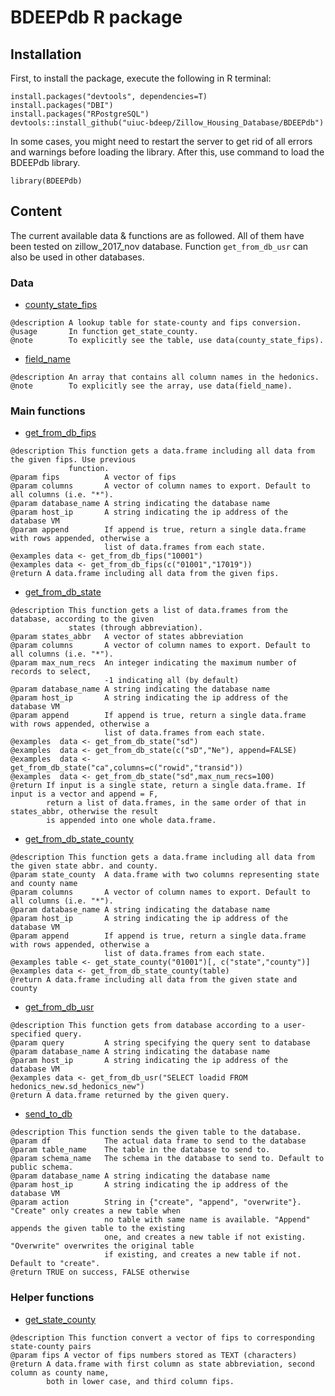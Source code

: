 # BDEEPdb R package

## Installation
First, to install the package, execute the following in R terminal:
```
install.packages("devtools", dependencies=T)
install.packages("DBI")
install.packages("RPostgreSQL")
devtools::install_github("uiuc-bdeep/Zillow_Housing_Database/BDEEPdb")
```

In some cases, you might need to restart the server to get rid of all errors and warnings before loading the library. After this, use command to load the BDEEPdb library.
```
library(BDEEPdb)
```

## Content
The current available data & functions are as followed. All of them have been tested on zillow_2017_nov database. Function `get_from_db_usr` can also be used in other databases.

### Data
* [county_state_fips](county_state_fips_table.R)
```
@description A lookup table for state-county and fips conversion.
@usage       In function get_state_county.
@note        To explicitly see the table, use data(county_state_fips).
```
* [field_name](./R/field_name_list.R)
```
@description An array that contains all column names in the hedonics.
@note        To explicitly see the array, use data(field_name).
```

### Main functions
* [get_from_db_fips](./R/database_R_data_transfer.R)
```
@description This function gets a data.frame including all data from the given fips. Use previous
             function.
@param fips          A vector of fips
@param columns       A vector of column names to export. Default to all columns (i.e. "*").
@param database_name A string indicating the database name
@param host_ip       A string indicating the ip address of the database VM
@param append        If append is true, return a single data.frame with rows appended, otherwise a
                     list of data.frames from each state.
@examples data <- get_from_db_fips("10001")
@examples data <- get_from_db_fips(c("01001","17019"))
@return A data.frame including all data from the given fips.
```
* [get_from_db_state](./R/database_R_data_transfer.R)
```
@description This function gets a list of data.frames from the database, according to the given
             states (through abbreviation).
@param states_abbr   A vector of states abbreviation
@param columns       A vector of column names to export. Default to all columns (i.e. "*").
@param max_num_recs  An integer indicating the maximum number of records to select,
                     -1 indicating all (by default)
@param database_name A string indicating the database name
@param host_ip       A string indicating the ip address of the database VM
@param append        If append is true, return a single data.frame with rows appended, otherwise a
                     list of data.frames from each state.
@examples  data <- get_from_db_state("sd")
@examples  data <- get_from_db_state(c("sD","Ne"), append=FALSE)
@examples  data <- get_from_db_state("ca",columns=c("rowid","transid"))
@examples  data <- get_from_db_state("sd",max_num_recs=100)
@return If input is a single state, return a single data.frame. If input is a vector and append = F,
        return a list of data.frames, in the same order of that in states_abbr, otherwise the result
        is appended into one whole data.frame.
```
* [get_from_db_state_county](./R/database_R_data_transfer.R)
```
@description This function gets a data.frame including all data from the given state abbr. and county.
@param state_county  A data.frame with two columns representing state and county name
@param columns       A vector of column names to export. Default to all columns (i.e. "*").
@param database_name A string indicating the database name
@param host_ip       A string indicating the ip address of the database VM
@param append        If append is true, return a single data.frame with rows appended, otherwise a
                     list of data.frames from each state.
@examples table <- get_state_county("01001")[, c("state","county")]
@examples data <- get_from_db_state_county(table)
@return A data.frame including all data from the given state and county
```
* [get_from_db_usr](./R/database_R_data_transfer.R)
```
@description This function gets from database according to a user-specified query.
@param query         A string specifying the query sent to database
@param database_name A string indicating the database name
@param host_ip       A string indicating the ip address of the database VM
@examples data <- get_from_db_usr("SELECT loadid FROM hedonics_new.sd_hedonics_new")
@return A data.frame returned by the given query.
```
* [send_to_db](./R/database_R_data_transfer.R)
```
@description This function sends the given table to the database.
@param df            The actual data frame to send to the database
@param table_name    The table in the database to send to.
@param schema_name   The schema in the database to send to. Default to public schema.
@param database_name A string indicating the database name
@param host_ip       A string indicating the ip address of the database VM
@param action        String in {"create", "append", "overwrite"}. "Create" only creates a new table when
                     no table with same name is available. "Append" appends the given table to the existing
                     one, and creates a new table if not existing. "Overwrite" overwrites the original table
                     if existing, and creates a new table if not. Default to "create".
@return TRUE on success, FALSE otherwise
```
### Helper functions
* [get_state_county](./R/county_state_fips_table.R)
```
@description This function convert a vector of fips to corresponding state-county pairs
@param fips A vector of fips numbers stored as TEXT (characters)
@return A data.frame with first column as state abbreviation, second column as county name,
        both in lower case, and third column fips.
```
